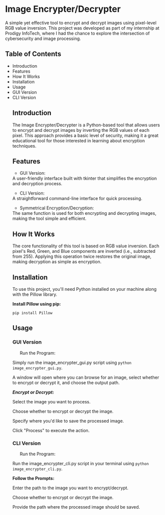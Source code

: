 <h1>Image Encrypter/Decrypter</h1>
<p>A simple yet effective tool to encrypt and decrypt images using pixel-level RGB value inversion. This project was developed as part of my internship at Prodigy InfoTech, where I had the chance to explore the intersection of cybersecurity and image processing.</p>

<h2>Table of Contents</h2>
<ul>
<li>Introduction</li>
<li>Features</li>
<li>How It Works</li>
<li>Installation</li>
<li>Usage</li>
<li>GUI Version</li>
<li>CLI Version</li>

<h2>Introduction</h2>
<p>The Image Encrypter/Decrypter is a Python-based tool that allows users to encrypt and decrypt images by inverting the RGB values of each pixel. This approach provides a basic level of security, making it a great educational tool for those interested in learning about encryption techniques.</p>

<h2>Features</h2>
<ul><li>GUI Version:</li></ul> A user-friendly interface built with tkinter that simplifies the encryption and decryption process.
<ul><li>CLI Version:</li></ul> A straightforward command-line interface for quick processing.<br>
<ul><li>Symmetrical Encryption/Decryption:</li></ul> The same function is used for both encrypting and decrypting images, making the tool simple and efficient.
<h2>How It Works</h2>
<p>The core functionality of this tool is based on RGB value inversion. Each pixel's Red, Green, and Blue components are inverted (i.e., subtracted from 255). Applying this operation twice restores the original image, making decryption as simple as encryption.</p>

<h2>Installation</h2>
<p>To use this project, you'll need Python installed on your machine along with the Pillow library.</p>

<b>Install Pillow using pip:</b>


<code>pip install Pillow</code>
<h2>Usage</h2>
<h3>GUI Version</h3>
<ul>Run the Program:</ul>

<p>Simply run the image_encrypter_gui.py script using <code>python image_encrypter_gui.py</code>.</p>
<p>A window will open where you can browse for an image, select whether to encrypt or decrypt it, and choose the output path.</p>
<b><i>Encrypt or Decrypt:</i></b><br>

<p>Select the image you want to process.</p>
<p>Choose whether to encrypt or decrypt the image.</p>
<p>Specify where you'd like to save the processed image.</p>
<p>Click "Process" to execute the action.</p>
<h3>CLI Version</h3>
<ul>Run the Program:</ul>
<p>Run the image_encrypter_cli.py script in your terminal using <code>python image_encrypter_cli.py</code>.</p>
<b>Follow the Prompts:</b>
<p>Enter the path to the image you want to encrypt/decrypt.</p>
<p>Choose whether to encrypt or decrypt the image.</p>
<p>Provide the path where the processed image should be saved.</p>
